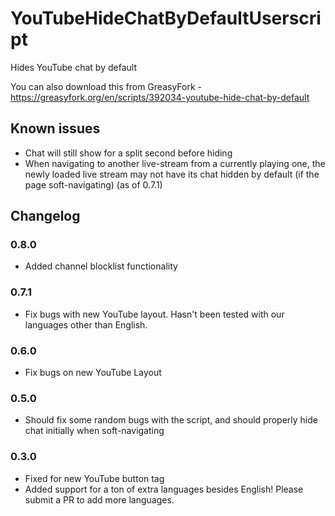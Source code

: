 # YouTubeHideChatByDefaultUserscript

Hides YouTube chat by default

You can also download this from GreasyFork - https://greasyfork.org/en/scripts/392034-youtube-hide-chat-by-default

## Known issues

- Chat will still show for a split second before hiding
- When navigating to another live-stream from a currently playing one, the newly loaded live stream may not have its chat hidden by default (if the page soft-navigating) (as of 0.7.1)

## Changelog

### 0.8.0

- Added channel blocklist functionality

### 0.7.1

- Fix bugs with new YouTube layout. Hasn't been tested with our languages other than English.

### 0.6.0

- Fix bugs on new YouTube Layout

### 0.5.0

- Should fix some random bugs with the script, and should properly hide chat initially when soft-navigating

### 0.3.0

- Fixed for new YouTube button tag
- Added support for a ton of extra languages besides English! Please submit a PR to add more languages.
